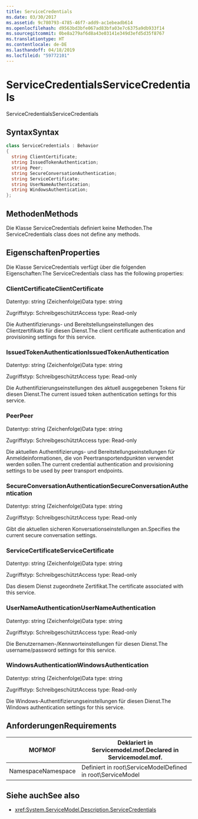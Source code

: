 ```yaml
---
title: ServiceCredentials
ms.date: 03/30/2017
ms.assetid: 9c780793-4785-46f7-add9-ac1ebeadb614
ms.openlocfilehash: d9563bd3bfe067ad83bfa03e7c6375a9db933f14
ms.sourcegitcommit: 0be8a279af6d8a43e03141e349d3efd5d35f8767
ms.translationtype: HT
ms.contentlocale: de-DE
ms.lasthandoff: 04/18/2019
ms.locfileid: "59772101"
---
```

# <a name="servicecredentials"></a><span data-ttu-id="df5af-102">ServiceCredentials</span><span class="sxs-lookup"><span data-stu-id="df5af-102">ServiceCredentials</span></span>
<span data-ttu-id="df5af-103">ServiceCredentials</span><span class="sxs-lookup"><span data-stu-id="df5af-103">ServiceCredentials</span></span>  
  
## <a name="syntax"></a><span data-ttu-id="df5af-104">Syntax</span><span class="sxs-lookup"><span data-stu-id="df5af-104">Syntax</span></span>  
  
```csharp
class ServiceCredentials : Behavior  
{  
  string ClientCertificate;  
  string IssuedTokenAuthentication;  
  string Peer;  
  string SecureConversationAuthentication;  
  string ServiceCertificate;  
  string UserNameAuthentication;  
  string WindowsAuthentication;  
};  
```  
  
## <a name="methods"></a><span data-ttu-id="df5af-105">Methoden</span><span class="sxs-lookup"><span data-stu-id="df5af-105">Methods</span></span>  
 <span data-ttu-id="df5af-106">Die Klasse ServiceCredentials definiert keine Methoden.</span><span class="sxs-lookup"><span data-stu-id="df5af-106">The ServiceCredentials class does not define any methods.</span></span>  
  
## <a name="properties"></a><span data-ttu-id="df5af-107">Eigenschaften</span><span class="sxs-lookup"><span data-stu-id="df5af-107">Properties</span></span>  
 <span data-ttu-id="df5af-108">Die Klasse ServiceCredentials verfügt über die folgenden Eigenschaften:</span><span class="sxs-lookup"><span data-stu-id="df5af-108">The ServiceCredentials class has the following properties:</span></span>  
  
### <a name="clientcertificate"></a><span data-ttu-id="df5af-109">ClientCertificate</span><span class="sxs-lookup"><span data-stu-id="df5af-109">ClientCertificate</span></span>  
 <span data-ttu-id="df5af-110">Datentyp: string (Zeichenfolge)</span><span class="sxs-lookup"><span data-stu-id="df5af-110">Data type: string</span></span>  
  
 <span data-ttu-id="df5af-111">Zugriffstyp: Schreibgeschützt</span><span class="sxs-lookup"><span data-stu-id="df5af-111">Access type: Read-only</span></span>  
  
 <span data-ttu-id="df5af-112">Die Authentifizierungs- und Bereitstellungseinstellungen des Clientzertifikats für diesen Dienst.</span><span class="sxs-lookup"><span data-stu-id="df5af-112">The client certificate authentication and provisioning settings for this service.</span></span>  
  
### <a name="issuedtokenauthentication"></a><span data-ttu-id="df5af-113">IssuedTokenAuthentication</span><span class="sxs-lookup"><span data-stu-id="df5af-113">IssuedTokenAuthentication</span></span>  
 <span data-ttu-id="df5af-114">Datentyp: string (Zeichenfolge)</span><span class="sxs-lookup"><span data-stu-id="df5af-114">Data type: string</span></span>  
  
 <span data-ttu-id="df5af-115">Zugriffstyp: Schreibgeschützt</span><span class="sxs-lookup"><span data-stu-id="df5af-115">Access type: Read-only</span></span>  
  
 <span data-ttu-id="df5af-116">Die Authentifizierungseinstellungen des aktuell ausgegebenen Tokens für diesen Dienst.</span><span class="sxs-lookup"><span data-stu-id="df5af-116">The current issued token authentication settings for this service.</span></span>  
  
### <a name="peer"></a><span data-ttu-id="df5af-117">Peer</span><span class="sxs-lookup"><span data-stu-id="df5af-117">Peer</span></span>  
 <span data-ttu-id="df5af-118">Datentyp: string (Zeichenfolge)</span><span class="sxs-lookup"><span data-stu-id="df5af-118">Data type: string</span></span>  
  
 <span data-ttu-id="df5af-119">Zugriffstyp: Schreibgeschützt</span><span class="sxs-lookup"><span data-stu-id="df5af-119">Access type: Read-only</span></span>  
  
 <span data-ttu-id="df5af-120">Die aktuellen Authentifizierungs- und Bereitstellungseinstellungen für Anmeldeinformationen, die von Peertransportendpunkten verwendet werden sollen.</span><span class="sxs-lookup"><span data-stu-id="df5af-120">The current credential authentication and provisioning settings to be used by peer transport endpoints.</span></span>  
  
### <a name="secureconversationauthentication"></a><span data-ttu-id="df5af-121">SecureConversationAuthentication</span><span class="sxs-lookup"><span data-stu-id="df5af-121">SecureConversationAuthentication</span></span>  
 <span data-ttu-id="df5af-122">Datentyp: string (Zeichenfolge)</span><span class="sxs-lookup"><span data-stu-id="df5af-122">Data type: string</span></span>  
  
 <span data-ttu-id="df5af-123">Zugriffstyp: Schreibgeschützt</span><span class="sxs-lookup"><span data-stu-id="df5af-123">Access type: Read-only</span></span>  
  
 <span data-ttu-id="df5af-124">Gibt die aktuellen sicheren Konversationseinstellungen an.</span><span class="sxs-lookup"><span data-stu-id="df5af-124">Specifies the current secure conversation settings.</span></span>  
  
### <a name="servicecertificate"></a><span data-ttu-id="df5af-125">ServiceCertificate</span><span class="sxs-lookup"><span data-stu-id="df5af-125">ServiceCertificate</span></span>  
 <span data-ttu-id="df5af-126">Datentyp: string (Zeichenfolge)</span><span class="sxs-lookup"><span data-stu-id="df5af-126">Data type: string</span></span>  
  
 <span data-ttu-id="df5af-127">Zugriffstyp: Schreibgeschützt</span><span class="sxs-lookup"><span data-stu-id="df5af-127">Access type: Read-only</span></span>  
  
 <span data-ttu-id="df5af-128">Das diesem Dienst zugeordnete Zertifikat.</span><span class="sxs-lookup"><span data-stu-id="df5af-128">The certificate associated with this service.</span></span>  
  
### <a name="usernameauthentication"></a><span data-ttu-id="df5af-129">UserNameAuthentication</span><span class="sxs-lookup"><span data-stu-id="df5af-129">UserNameAuthentication</span></span>  
 <span data-ttu-id="df5af-130">Datentyp: string (Zeichenfolge)</span><span class="sxs-lookup"><span data-stu-id="df5af-130">Data type: string</span></span>  
  
 <span data-ttu-id="df5af-131">Zugriffstyp: Schreibgeschützt</span><span class="sxs-lookup"><span data-stu-id="df5af-131">Access type: Read-only</span></span>  
  
 <span data-ttu-id="df5af-132">Die Benutzernamen-/Kennworteinstellungen für diesen Dienst.</span><span class="sxs-lookup"><span data-stu-id="df5af-132">The username/password settings for this service.</span></span>  
  
### <a name="windowsauthentication"></a><span data-ttu-id="df5af-133">WindowsAuthentication</span><span class="sxs-lookup"><span data-stu-id="df5af-133">WindowsAuthentication</span></span>  
 <span data-ttu-id="df5af-134">Datentyp: string (Zeichenfolge)</span><span class="sxs-lookup"><span data-stu-id="df5af-134">Data type: string</span></span>  
  
 <span data-ttu-id="df5af-135">Zugriffstyp: Schreibgeschützt</span><span class="sxs-lookup"><span data-stu-id="df5af-135">Access type: Read-only</span></span>  
  
 <span data-ttu-id="df5af-136">Die Windows-Authentifizierungseinstellungen für diesen Dienst.</span><span class="sxs-lookup"><span data-stu-id="df5af-136">The Windows authentication settings for this service.</span></span>  
  
## <a name="requirements"></a><span data-ttu-id="df5af-137">Anforderungen</span><span class="sxs-lookup"><span data-stu-id="df5af-137">Requirements</span></span>  
  
|<span data-ttu-id="df5af-138">MOF</span><span class="sxs-lookup"><span data-stu-id="df5af-138">MOF</span></span>|<span data-ttu-id="df5af-139">Deklariert in Servicemodel.mof.</span><span class="sxs-lookup"><span data-stu-id="df5af-139">Declared in Servicemodel.mof.</span></span>|  
|---------|-----------------------------------|  
|<span data-ttu-id="df5af-140">Namespace</span><span class="sxs-lookup"><span data-stu-id="df5af-140">Namespace</span></span>|<span data-ttu-id="df5af-141">Definiert in root\ServiceModel</span><span class="sxs-lookup"><span data-stu-id="df5af-141">Defined in root\ServiceModel</span></span>|  
  
## <a name="see-also"></a><span data-ttu-id="df5af-142">Siehe auch</span><span class="sxs-lookup"><span data-stu-id="df5af-142">See also</span></span>

- <xref:System.ServiceModel.Description.ServiceCredentials>

